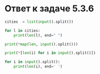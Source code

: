 # Ответ к задаче 5.3.6

```python
cities  = list(input().split())

for l in cities:
    print(len(l), end=" ")
```

```python
print(*map(len, input().split()))
```

```python
print(*[len(i) for i in input().split()])
```

```python
for i in input().split():
    print(len(i), end=' ')
```
